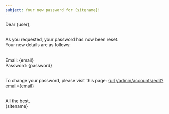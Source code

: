 ```yaml
---
subject: Your new password for {sitename}!
---
```

Dear {user},<br><br>

As you requested, your password has now been reset.<br>
Your new details are as follows:<br><br>

Email: {email}<br>
Password: {password}<br><br>

To change your password, please visit this page: <a href="{url}/admin/accounts/edit?email={email}" style="color:#333; text-decoration:underline;">{url}/admin/accounts/edit?email={email}</a><br><br>

All the best,<br>
{sitename}
